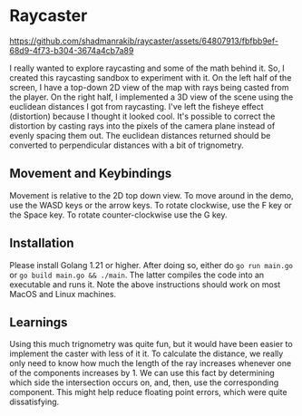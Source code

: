 # Raycaster

https://github.com/shadmanrakib/raycaster/assets/64807913/fbfbb9ef-68d9-4f73-b304-3674a4cb7a89


I really wanted to explore raycasting and some of the math behind it. 
So, I created this raycasting sandbox to experiment with it. 
On the left half of the screen, I have a top-down 2D view of the
map with rays being casted from the player. On the right half, I
implemented a 3D view of the scene using the euclidean distances I
got from raycasting. I've left the fisheye effect (distortion) 
because I thought it looked cool. It's possible to correct the 
distortion by casting rays into the pixels of the camera plane instead of evenly spacing them out. The euclidean distances returned should be
converted to perpendicular distances with a bit of trignometry.

## Movement and Keybindings

Movement is relative to the 2D top down view. To move around in the 
demo, use the WASD keys or the arrow keys. To rotate clockwise, use 
the F key or the Space key. To rotate counter-clockwise use the G key.

## Installation

Please install Golang 1.21 or higher. After doing so, either do
`go run main.go` or `go build main.go && ./main`. The latter 
compiles the code into an executable and runs it. Note the above
instructions should work on most MacOS and Linux machines.

## Learnings

Using this much trignometry was quite fun, but it would have been
easier to implement the caster with less of it it. To calculate the 
distance, we really only need to know how much the length of the ray 
increases whenever one of the components increases by 1. We can use this 
fact by determining which side the intersection occurs on, and, then,
use the corresponding component. This might help reduce floating point 
errors, which were quite dissatisfying. 

